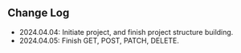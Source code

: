 ## Change Log

- 2024.04.04: Initiate project, and finish project structure building.
- 2024.04.05: Finish GET, POST, PATCH, DELETE.
